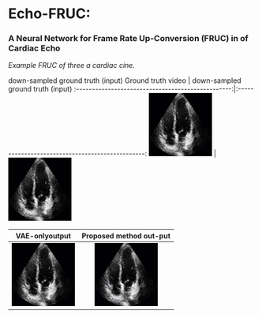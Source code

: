 # Echo-FRUC:
### A Neural Network for Frame Rate Up-Conversion (FRUC) in of Cardiac Echo

*Example FRUC of three a cardiac cine.*

down-sampled ground truth (input)
Ground truth video                 |  down-sampled ground truth (input)
:-------------------------------------------------:|:------------------------------------------------:
![](ground_truth_video.gif)                        |  ![](down-sampled_ground-truth.gif)


VAE-onlyoutput                                     |  Proposed  method  out-put 
:-------------------------------------------------:|:------------------------------------------------:
![](vae_only_output.gif)                        |  ![](proposed_method_output.gif)
